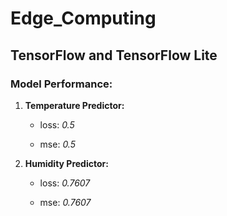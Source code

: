 # Edge_Computing
## TensorFlow and TensorFlow Lite

### Model Performance:

  1. **Temperature Predictor:** 
  
      - loss: *0.5* 
      
      - mse: *0.5*

  2. **Humidity Predictor:** 
  
      - loss: *0.7607* 
      
      - mse: *0.7607*
